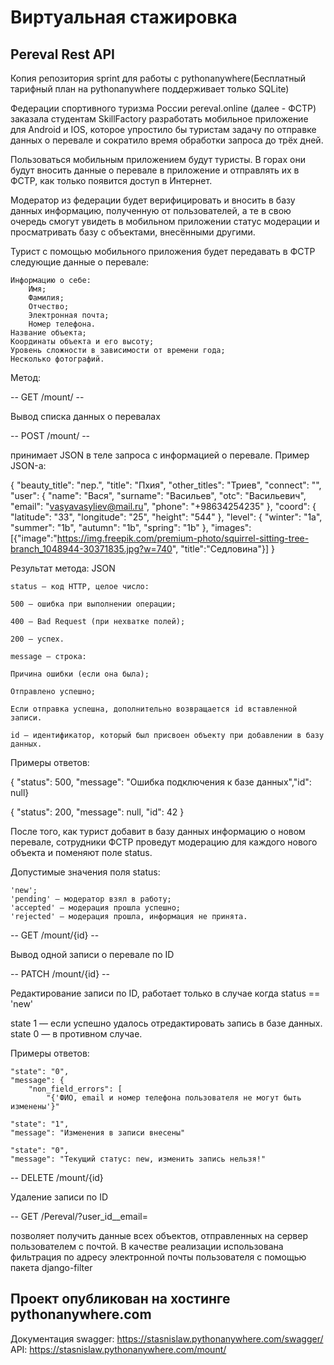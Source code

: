 # **Виртуальная стажировка**

## **Pereval Rest API**
Копия репозитория sprint для работы с pythonanywhere(Бесплатный тарифный план на pythonanywhere поддерживает только SQLite)


Федерации спортивного туризма России pereval.online (далее - ФСТР) заказала студентам SkillFactory разработать мобильное приложение для Android и IOS, которое упростило бы туристам задачу по отправке данных о перевале и сократило время обработки запроса до трёх дней.

Пользоваться мобильным приложением будут туристы. В горах они будут вносить данные о перевале в приложение и отправлять их в ФСТР, как только появится доступ в Интернет.

Модератор из федерации будет верифицировать и вносить в базу данных информацию, полученную от пользователей, а те в свою очередь смогут увидеть в мобильном приложении статус модерации и просматривать базу с объектами, внесёнными другими.

Турист с помощью мобильного приложения будет передавать в ФСТР следующие данные о перевале:

    Информацию о себе:
        Имя;
        Фамилия;
        Отчество;
        Электронная почта;
        Номер телефона.
    Название объекта;
    Координаты объекта и его высоту;
    Уровень сложности в зависимости от времени года;
    Несколько фотографий.

Метод:

-- GET /mount/ --

Вывод списка данных о перевалах

-- POST /mount/ --

принимает JSON в теле запроса с информацией о перевале. Пример JSON-а:

{
    "beauty_title": "пер.",
    "title": "Пхия",
    "other_titles": "Триев",
    "connect": "",
    "user": {
        "name": "Вася",
        "surname": "Васильев",
        "otc": "Васильевич",
        "email": "vasyavasyliev@mail.ru",
        "phone": "+98634254235"
    },
    "coord": {
        "latitude": "33",
        "longitude": "25",
        "height": "544"
    },
    "level": {
        "winter": "1a",
        "summer": "1b",
        "autumn": "1b",
        "spring": "1b"
    },
    "images": [{"image":"https://img.freepik.com/premium-photo/squirrel-sitting-tree-branch_1048944-30371835.jpg?w=740", "title":"Седловина"}]
}

Результат метода: JSON

    status — код HTTP, целое число:

    500 — ошибка при выполнении операции;

    400 — Bad Request (при нехватке полей);

    200 — успех.

    message — строка:

    Причина ошибки (если она была);

    Отправлено успешно;

    Если отправка успешна, дополнительно возвращается id вставленной записи.

    id — идентификатор, который был присвоен объекту при добавлении в базу данных.

Примеры oтветов:

{ "status": 500, "message": "Ошибка подключения к базе данных","id": null}

{ "status": 200, "message": null, "id": 42 }

После того, как турист добавит в базу данных информацию о новом перевале, сотрудники ФСТР проведут модерацию для каждого нового объекта и поменяют поле status.

Допустимые значения поля status:

    'new';
    'pending' — модератор взял в работу;
    'accepted' — модерация прошла успешно;
    'rejected' — модерация прошла, информация не принята.


-- GET /mount/{id} -- 

Вывод одной записи о перевале по ID


-- PATCH /mount/{id} --

Редактирование записи по ID, работает только в случае когда status == 'new'

state 1 — если успешно удалось отредактировать запись в базе данных.
state 0 — в противном случае.

Примеры ответов:

    "state": "0",
    "message": {
        "non_field_errors": [
            "{'ФИО, email и номер телефона пользователя не могут быть изменены'}"

    "state": "1",
    "message": "Изменения в записи внесены"

    "state": "0",
    "message": "Текущий статус: new, изменить запись нельзя!"


-- DELETE /mount/{id}

Удаление записи по ID 

-- GET /Pereval/?user_id__email=<email>

позволяет получить данные всех объектов, отправленных на сервер пользователем с почтой.
В качестве реализации использована фильтрация по адресу электронной почты пользователя с помощью пакета django-filter


## Проект опубликован на хостинге pythonanywhere.com

Документация swagger: https://stasnislaw.pythonanywhere.com/swagger/
API: https://stasnislaw.pythonanywhere.com/mount/

